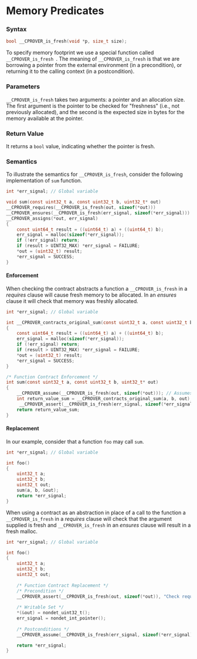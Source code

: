 # Memory Predicates


### Syntax

```c
bool __CPROVER_is_fresh(void *p, size_t size);
```

To specify memory footprint we use a special function called `__CPROVER_is_fresh `. The meaning of `__CPROVER_is_fresh` is that we are borrowing a pointer from the
external environment (in a precondition), or returning it to the calling context  (in a postcondition).

### Parameters

`__CPROVER_is_fresh` takes two arguments: a pointer and an allocation size.
The first argument is the pointer to be checked for "freshness" (i.e., not previously
allocated), and the second is the expected size in bytes for the memory
available at the pointer.  

### Return Value

It returns a `bool` value, indicating whether the pointer is fresh.

### Semantics

To illustrate the semantics for `__CPROVER_is_fresh`, consider the following implementation of `sum` function.

```c
int *err_signal; // Global variable

void sum(const uint32_t a, const uint32_t b, uint32_t* out)
__CPROVER_requires(__CPROVER_is_fresh(out, sizeof(*out)))
__CPROVER_ensures(__CPROVER_is_fresh(err_signal, sizeof(*err_signal)))
__CPROVER_assigns(*out, err_signal)
{
    const uint64_t result = ((uint64_t) a) + ((uint64_t) b);
    err_signal = malloc(sizeof(*err_signal));
    if (!err_signal) return;
    if (result > UINT32_MAX) *err_signal = FAILURE;
    *out = (uint32_t) result;
    *err_signal = SUCCESS;
}
```

#### Enforcement

When checking the contract abstracts a function a `__CPROVER_is_fresh`
in a _requires_ clause will cause fresh memory to be allocated.
In an _ensures_ clause it will check that memory was freshly allocated.

```c
int *err_signal; // Global variable

int __CPROVER_contracts_original_sum(const uint32_t a, const uint32_t b, uint32_t* out)
{	 
    const uint64_t result = ((uint64_t) a) + ((uint64_t) b);
    err_signal = malloc(sizeof(*err_signal));
    if (!err_signal) return;
    if (result > UINT32_MAX) *err_signal = FAILURE;
    *out = (uint32_t) result;
    *err_signal = SUCCESS;
}

/* Function Contract Enforcement */
int sum(const uint32_t a, const uint32_t b, uint32_t* out)
{
    __CPROVER_assume(__CPROVER_is_fresh(out, sizeof(*out))); // Assumes out is freshly allocated
    int return_value_sum = __CPROVER_contracts_original_sum(a, b, out);
	 __CPROVER_assert(__CPROVER_is_fresh(err_signal, sizeof(*err_signal)), "Check ensures clause");
    return return_value_sum;
}
```

#### Replacement

In our example, consider that a function `foo` may call `sum`.

```c
int *err_signal; // Global variable

int foo()
{
	uint32_t a;
	uint32_t b;
	uint32_t out;
	sum(a, b, &out);
	return *err_signal;
}
```

When using a contract as an abstraction in place of a call to the function
a `__CPROVER_is_fresh` in a _requires_ clause will check that the argument
supplied is fresh and `__CPROVER_is_fresh` in an _ensures_ clause will
result in a fresh malloc.

```c
int *err_signal; // Global variable

int foo()
{
	uint32_t a;
	uint32_t b;
	uint32_t out;
	
	/* Function Contract Replacement */
	/* Precondition */
	__CPROVER_assert(__CPROVER_is_fresh(out, sizeof(*out)), "Check requires clause");
	
	/* Writable Set */
	*(&out) = nondet_uint32_t();
	err_signal = nondet_int_pointer();
	
	/* Postconditions */
	__CPROVER_assume(__CPROVER_is_fresh(err_signal, sizeof(*err_signal))); // Assumes out is allocated

	return *err_signal;
}
```